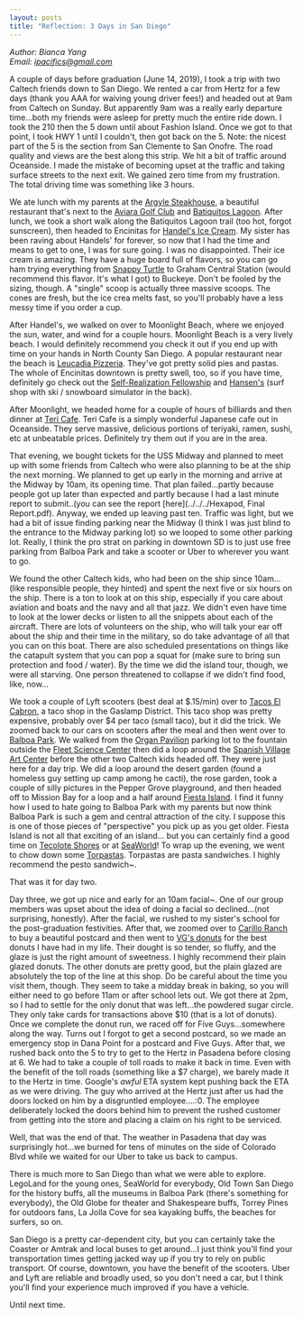 ```yaml
---
layout: posts
title: "Reflection: 3 Days in San Diego"
---
```

*Author: Bianca Yang*<br>
*Email: <a href="mailto:ipacifics@gmail.com?subject=Hello from the XDRT Blog">ipacifics@gmail.com</a>*<br>

A couple of days before graduation (June 14, 2019), I took a trip with two Caltech friends down to
San Diego. We rented a car from Hertz for a few days (thank you AAA for waiving young driver fees!)
and headed out at 9am from Caltech on Sunday. But apparently 9am was a really early departure
time...both my friends were asleep for pretty much the entire ride down. I took the 210 then the 5
down until about Fashion Island. Once we got to that point, I took HWY 1 until I couldn't, then
got back on the 5. Note: the nicest part of the 5 is the section from San Clemente to San Onofre.
The road quality and views are the best along this strip. We hit a bit of traffic around Oceanside.
I made the mistake of becoming upset at the traffic and taking surface streets to the next exit. We
gained zero time from my frustration. The total driving time was something like 3 hours.

We ate lunch with my parents at the [Argyle Steakhouse](http://www.argylesteakhouse.com/), a
beautiful restaurant that's next to the [Aviara Golf Club](http://www.golfaviara.com/) and
[Batiquitos Lagoon](http://www.batiquitosfoundation.org/). After lunch, we took a short walk along
the Batiquitos Lagoon trail (too hot, forgot sunscreen), then headed to Encinitas for [Handel's
Ice Cream](https://handelsicecream.com/). My sister has been raving about Handels' for forever,
so now that I had the time and means to get to one, I was for sure going. I was no disappointed.
Their ice cream is amazing. They have a huge board full of flavors, so you can go ham trying
everything from [Snappy Turtle](https://www.yelp.com/biz_photos/handels-homemade-ice-cream-encinitas?select=RjYUiJxbogLXBAFkyMPmdQ) to Graham Central Station (would recommend this flavor. It's what
I got) to Buckeye. Don't be fooled by the sizing, though. A "single" scoop is actually three
massive scoops. The cones are fresh, but the ice crea melts fast, so you'll probably have a less
messy time if you order a cup.

After Handel's, we walked on over to Moonlight Beach, where we enjoyed the sun, water, and wind
for a couple hours. Moonlight Beach is a very lively beach. I would definitely recommend you check
it out if you end up with time on your hands in North County San Diego. A popular restaurant near
the beach is [Leucadia Pizzeria](https://leucadiapizza.com/). They've got pretty solid pies and
pastas. The whole of Encinitas downtown is pretty swell, too, so if you have time, definitely go
check out the [Self-Realization Fellowship](http://www.encinitastemple.org/visiting/) and
[Hansen's](https://www.hansensurf.com/) (surf shop with ski / snowboard simulator in the back).

After Moonlight, we headed home for a couple of hours of billiards and then dinner at
[Teri Cafe](http://tericafe.com/). Teri Cafe is a simply wonderful Japanese cafe out in Oceanside.
They serve massive, delicious portions of teriyaki, ramen, sushi, etc at unbeatable prices.
Definitely try them out if you are in the area.

That evening, we bought tickets for the USS Midway and planned to meet up with some friends from
Caltech who were also planning to be at the ship the next morning. We planned to get up early in
the morning and arrive at the Midway by 10am, its opening time. That plan failed...partly because
people got up later than expected and partly because I had a last minute report to submit..(you can
see the report [here](../../../Hexapod, Final Report.pdf). Anyway, we ended up leaving past ten.
Traffic was light, but we had a bit of issue finding parking near the Midway (I think I was just
blind to the entrance to the Midway parking lot) so we looped to some other parking lot. Really,
I think the pro strat on parking in downtown SD is to just use free parking from Balboa Park
and take a scooter or Uber to wherever you want to go.

We found the other Caltech kids, who had been on the ship since 10am...(like responsible people,
they hinted) and spent the next five or six hours on the ship. There is a ton to look at on this
ship, especially if you care about aviation and boats and the navy and all that jazz. We didn't
even have time to look at the lower decks or listen to all the snippets about each of the aircraft.
There are lots of volunteers on the ship, who will talk your ear off about the ship and their time
in the military, so do take advantage of all that you can on this boat. There are also scheduled
presentations on things like the catapult system that you can pop a squat for (make sure to bring
sun protection and food / water). By the time we did the island tour, though, we were all starving.
One person threatened to collapse if we didn't find food, like, now...

We took a couple of Lyft scooters (best deal at $.15/min) over to
[Tacos El Cabron](http://www.elcabron.net/), a taco shop in the Gaslamp District.
This taco shop was pretty expensive, probably over $4 per taco (small taco),
but it did the trick. We zoomed back to our cars on scooters after the meal and then went over
to [Balboa Park](https://www.balboapark.org/). We walked from the
[Organ Pavilion](https://www.balboapark.org/performing-arts/spreckels-organ) parking lot to the
fountain outside the [Fleet Science Center](https://www.sandiego.gov/park-and-recreation/parks/regional/missionbay/fiestaisland)
then did a loop around the [Spanish Village Art Center](https://spanishvillageart.com/) before the
other two Caltech kids headed off. They were just here for a day trip. We did a loop around the
desert garden (found a homeless guy setting up camp among he cacti), the rose garden, took a couple
of silly pictures in the Pepper Grove playground, and then headed off to Mission Bay for a loop and
a half around [Fiesta Island](https://www.sandiego.gov/park-and-recreation/parks/regional/missionbay/fiestaisland).
I find it funny how I used to hate going to Balboa Park with my parents but now think Balboa Park
is such a gem and central attraction of the city. I suppose this is one of those pieces of
"perspective" you pick up as you get older. Fiesta Island is not all that exciting of an island...
but you can certainly find a good time on
[Tecolote Shores](https://www.californiabeaches.com/beach/tecolote-shores-park-on-mission-bay/) or
at [SeaWorld](https://www.californiabeaches.com/beach/tecolote-shores-park-on-mission-bay/)! To
wrap up the evening, we went to chow down some [Torpastas](https://www.torpasta.com/). Torpastas
are pasta sandwiches. I highly recommend the pesto sandwich~.

That was it for day two.

Day three, we got up nice and early for an 10am facial~. One of our group members was upset about
the idea of doing a facial so declined...(not surprising, honestly). After the facial, we rushed
to my sister's school for the post-graduation festivities. After that, we zoomed over to
[Carillo Ranch](http://carrillo-ranch.org/) to buy a beautiful postcard and then went to [VG's
donuts](http://carrillo-ranch.org/) for the best donuts I have had in my life. Their dought is
so tender, so fluffy, and the glaze is just the right amount of sweetness. I highly recommend
their plain glazed donuts. The other donuts are pretty good, but the plain glazed are absolutely
the top of the line at this shop. Do be careful about the time you visit them, though. They seem
to take a midday break in baking, so you will either need to go before 11am or after school lets
out. We got there at 2pm, so I had to settle for the only donut that was left...the powdered sugar
circle. They only take cards for transactions above $10 (that is a lot of donuts). Once we complete
the donut run, we raced off for Five Guys...somewhere along the way. Turns out I forgot to get
a second postcard, so we made an emergency stop in Dana Point for a postcard and Five Guys. After
that, we rushed back onto the 5 to try to get to the Hertz in Pasadena before closing at 6. We had
to take a couple of toll roads to make it back in time. Even with the benefit of the toll roads
(something like a $7 charge), we barely made it to the Hertz in time. Google's *awful* ETA system
kept pushing back the ETA as we were driving. The guy who arrived at the Hertz just after us had
the doors locked on him by a disgruntled employee....:0. The employee deliberately locked the doors
behind him to prevent the rushed customer from getting into the store and placing a claim on his
right to be serviced.

Well, that was the end of that. The weather in Pasadena that day was surprisingly hot...we
burned for tens of minutes on the side of Colorado Blvd while we waited for our Uber to take us
back to campus.

There is much more to San Diego than what we were able to explore.
LegoLand for the young ones, SeaWorld for everybody, Old Town San
Diego for the history buffs, all the museums in Balboa Park (there's
something for everybody), the Old Globe for theater and Shakespeare
buffs, Torrey Pines for outdoors fans, La Jolla Cove for sea kayaking
buffs, the beaches for surfers, so on.

San Diego is a pretty car-dependent city, but you can certainly take the Coaster or Amtrak and local
buses to get around...I just think you'll find your transportation times getting jacked way up if
you try to rely on public transport. Of course, downtown, you have the benefit of the scooters.
Uber and Lyft are reliable and broadly used, so you don't need a car, but I think you'll find your
experience much improved if you have a vehicle.

Until next time.
